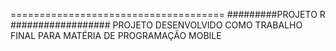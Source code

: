 =====================================
#########PROJETO R ##################
PROJETO DESENVOLVIDO COMO TRABALHO FINAL PARA MATÉRIA DE PROGRAMAÇÃO MOBILE
